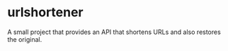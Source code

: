 # urlshortener
A small project that provides an API that shortens URLs and also restores the original.
